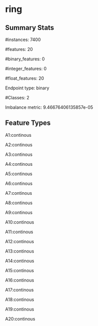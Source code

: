 # ring

## Summary Stats

#instances: 7400

#features: 20

  #binary_features: 0

  #integer_features: 0

  #float_features: 20

Endpoint type: binary

#Classes: 2

Imbalance metric: 9.46676406135857e-05

## Feature Types

 A1:continous

A2:continous

A3:continous

A4:continous

A5:continous

A6:continous

A7:continous

A8:continous

A9:continous

A10:continous

A11:continous

A12:continous

A13:continous

A14:continous

A15:continous

A16:continous

A17:continous

A18:continous

A19:continous

A20:continous

